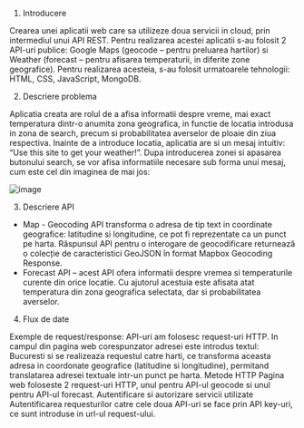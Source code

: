 1. Introducere

Crearea unei aplicatii web care sa utilizeze doua servicii in cloud, prin intermediul unui API REST. Pentru realizarea acestei aplicatii s-au folosit 2 API-uri publice: Google Maps (geocode – pentru preluarea hartilor) si Weather (forecast – pentru afisarea temperaturii, in diferite zone geografice). Pentru realizarea acesteia, s-au folosit urmatoarele tehnologii: HTML, CSS, JavaScript, MongoDB.

2. Descriere problema
 
Aplicatia creata are rolul de a afisa informatii despre vreme, mai exact temperatura dintr-o anumita zona geografica, in functie de locatia introdusa in zona de search, precum si probabilitatea averselor de ploaie din ziua respectiva. Inainte de a introduce locatia, aplicatia are si un mesaj intuitiv: “Use this site to get your weather!”. Dupa introducerea zonei si apasarea butonului search, se vor afisa informatiile necesare sub forma unui mesaj, cum este cel din imaginea de mai jos:

![image](https://user-images.githubusercontent.com/84004939/117771402-bb002f00-b23e-11eb-8d5e-e0df622dbe6d.png)


3. Descriere API
 
- Map - Geocoding API transforma o adresa de tip text in coordinate geografice: latitudine si longitudine, ce pot fi reprezentate ca un punct pe harta. Răspunsul API pentru o interogare de geocodificare returnează o colecție de caracteristici GeoJSON în format Mapbox Geocoding Response.
- Forecast API – acest API ofera informatii despre vremea si temperaturile curente din orice locatie. Cu ajutorul acestuia este afisata atat temperatura din zona geografica selectata, dar si probabilitatea averselor.

4. Flux de date
 
Exemple de request/response:
API-uri am folosesc request-uri HTTP. In campul din pagina web corespunzator adresei este introdus textul: Bucuresti si se realizeaza requestul catre harti, ce transforma aceasta adresa in coordonate geografice (latitudine si longitudine), permitand translatarea adresei textuale intr-un punct pe harta. 
Metode HTTP
Pagina web foloseste 2 request-uri HTTP, unul pentru API-ul geocode si unul pentru API-ul forecast.
Autentificare si autorizare servicii utilizate
Autentificarea requesturilor catre cele doua API-uri se face prin API key-uri, ce sunt introduse in url-ul request-ului. 



